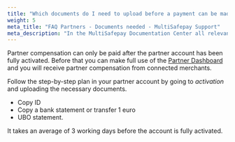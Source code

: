 ```yaml
---
title: "Which documents do I need to upload before a payment can be made?"
weight: 5
meta_title: "FAQ Partners - Documents needed - MultiSafepay Support"
meta_description: "In the MultiSafepay Documentation Center all relevant information regarding our Plugins and API. As well as Support pages for Payment Method, Tools and General Questions. You can also find the contact details of our Support Team and Integration Team."
---
```


Partner compensation can only be paid after the partner account has been fully activated. Before that you can make full use of the [Partner Dashboard](https://merchant.multisafepay.com/) and you will receive partner compensation from connected merchants.

Follow the step-by-step plan in your partner account by going to _activation_ and uploading the necessary documents.

* Copy ID
* Copy a bank statement or transfer 1 euro
* UBO statement.

It takes an average of 3 working days before the account is fully activated.

